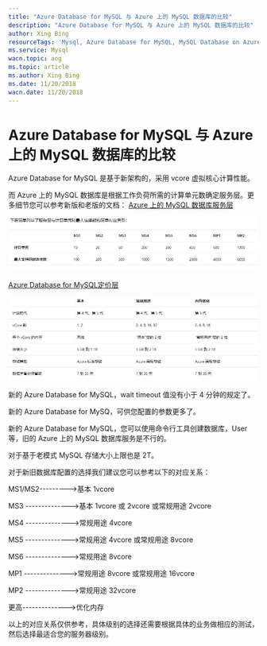 ```yaml
---
title: "Azure Database for MySQL 与 Azure 上的 MySQL 数据库的比较"
description: "Azure Database for MySQL 与 Azure 上的 MySQL 数据库的比较"
author: Xing Bing
resourceTags: 'Mysql, Azure Database for MySQL, MySQL Database on Azure'
ms.service: Mysql
wacn.topic: aog
ms.topic: article
ms.author: Xing Bing
ms.date: 11/20/2018
wacn.date: 11/20/2018
---
```


# Azure Database for MySQL 与 Azure 上的 MySQL 数据库的比较

Azure Database for MySQL 是基于新架构的，采用 vcore 虚拟核心计算性能。

而 Azure 上的 MySQL 数据库是根据工作负荷所需的计算单元数确定服务层。更多细节您可以参考新版和老版的文档： [Azure 上的 MySQL 数据库服务层](https://docs.azure.cn/zh-cn/mysql-database-on-azure/mysql-database-service-tiers)

![01](media/aog-mysql-compare-database-for-mysql-and-mysql-database/01.jpg "01")

[Azure Database for MySQL定价层](https://docs.azure.cn/zh-cn/mysql/concepts-pricing-tiers)

![02](media/aog-mysql-compare-database-for-mysql-and-mysql-database/02.jpg "02")

新的 Azure Database for MySQL，wait timeout 值没有小于 4 分钟的规定了。

新的 Azure Database for MySQ，可供您配置的参数更多了。

新的 Azure Database for MySQL，您可以使用命令行工具创建数据库，User 等，旧的 Azure 上的 MySQL 数据库服务是不行的。

对于基于老模式 MySQL 存储大小上限也是 2T。

对于新旧数据库配置的选择我们建议您可以参考以下的对应关系：

MS1/MS2--------->基本 1vcore

MS3 -------------->基本 1vcore 或 2vcore 或常规用途 2vcore

MS4 -------------->常规用途 4vcore

MS5 -------------->常规用途 4vcore 或常规用途 8vcore

MS6 -------------->常规用途 8vcore

MP1 -------------->常规用途 8vcore 或常规用途 16vcore

MP2 -------------->常规用途 32vcore

更高-------------->优化内存

以上的对应关系仅供参考，具体级别的选择还需要根据具体的业务做相应的测试，然后选择最适合您的服务器级别。
